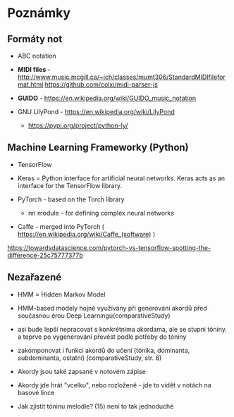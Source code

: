 # Poznámky

## Formáty not

* ABC notation

* __MIDI files__ - http://www.music.mcgill.ca/~ich/classes/mumt306/StandardMIDIfileformat.html
https://github.com/colxi/midi-parser-js

* __GUIDO__ - https://en.wikipedia.org/wiki/GUIDO_music_notation

* GNU LilyPond - https://en.wikipedia.org/wiki/LilyPond
    * https://pypi.org/project/python-ly/


## Machine Learning Frameworky (Python)

* TensorFlow

* Keras =  Python interface for artificial neural networks. Keras acts as an interface for the TensorFlow library.

* PyTorch - based on the Torch library
    * nn module -  for defining complex neural networks

* Caffe - merged into PyTorch ( https://en.wikipedia.org/wiki/Caffe_(software) )


https://towardsdatascience.com/pytorch-vs-tensorflow-spotting-the-difference-25c75777377b

## Nezařazené

* HMM = Hidden Markov Model

* HMM-based modely hojně využívány při generování akordů před současnou érou Deep Learningu(comparativeStudy)

* asi bude lepší nepracovat s konkrétníma akordama, ale se stupni tóniny. a teprve po vygenerování převést podle potřeby do tóniny

* zakomponovat i funkci akordů do učení (tónika, dominanta, subdominanta, ostatní) (comparativeStudy, str. 8)

* Akordy jsou také zapsané v notovém zápise

* Akordy jde hrát "vcelku", nebo rozloženě - jde to vidět v notách na basové lince

* Jak zjistit tóninu melodie? (15) není to tak jednoduché
